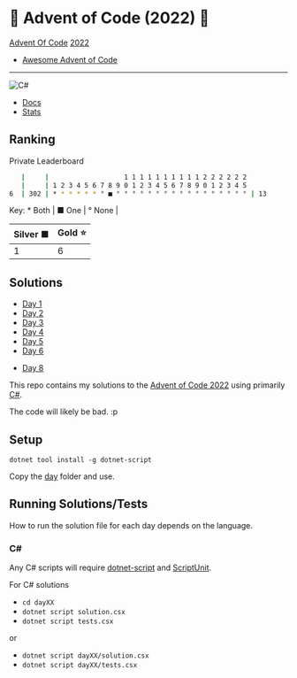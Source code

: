 # 🎄 Advent of Code (2022) 🎄

[Advent Of Code](https://adventofcode.com/) [2022](https://adventofcode.com/2022/)

- [Awesome Advent of Code](https://github.com/Bogdanp/awesome-advent-of-code)

---

![C#](https://img.shields.io/badge/c%23-%23239120.svg?style=for-the-badge&logo=c-sharp&logoColor=white)

- [Docs](docs/README.md)
- [Stats](docs/STATS.md)

## Ranking

Private Leaderboard

```bash
   |     |                   1 1 1 1 1 1 1 1 1 1 2 2 2 2 2 2
   |     | 1 2 3 4 5 6 7 8 9 0 1 2 3 4 5 6 7 8 9 0 1 2 3 4 5
6  | 302 | * * * * * * ° ■ ° ° ° ° ° ° ° ° ° ° ° ° ° ° ° ° ° | 13
```

Key: \* Both | ■ One | ° None |

| Silver ■ | Gold ⭐ |
| -------- | ------- |
| 1        | 6       |

## Solutions

- [Day 1](day01/README.md)
- [Day 2](day02/README.md)
- [Day 3](day03/README.md)
- [Day 4](day04/README.md)
- [Day 5](day05/README.md)
- [Day 6](day06/README.md)
<!-- - [Day 7](day07/README.md) -->
- [Day 8](day08/README.md)

<!-- - [Day 9](day09/README.md) -->
<!-- - [Day 10](day10/README.md) -->
<!-- - [Day 11](day11/README.md) -->
<!-- - [Day 12](day12/README.md) -->
<!-- - [Day 13](day13/README.md) -->
<!-- - [Day 14](day14/README.md) -->
<!-- - [Day 15](day15/README.md) -->
<!-- - [Day 16](day16/README.md) -->
<!-- - [Day 17](day17/README.md) -->
<!-- - [Day 18](day18/README.md) -->
<!-- - [Day 19](day19/README.md) -->
<!-- - [Day 20](day20/README.md) -->
<!-- - [Day 21](day21/README.md) -->
<!-- - [Day 22](day22/README.md) -->
<!-- - [Day 23](day23/README.md) -->
<!-- - [Day 24](day24/README.md) -->
<!-- - [Day 25](day25/README.md) -->

<!-- [![For: Advent Of Code](https://img.shields.io/badge/for-advent_of_code-green.svg)](https://adventofcode.com/) -->
<!-- [![License: MIT](https://img.shields.io/badge/License-MIT-lightgrey.svg)](https://opensource.org/licenses/MIT)  -->

<!-- https://github.com/marketplace/actions/aoc-badges -->
<!-- ![](https://img.shields.io/badge/day%20📅-6-blue) -->
<!-- ![](https://img.shields.io/badge/stars%20⭐-12-yellow) -->
<!-- ![](https://img.shields.io/badge/days%20completed-6-red) -->

This repo contains my solutions to the [Advent of Code 2022](https://adventofcode.com/2022) using primarily [C#](https://learn.microsoft.com/en-us/dotnet/csharp/).

The code will likely be bad. :p

## Setup

`dotnet tool install -g dotnet-script`

Copy the [day](day/) folder and use.

## Running Solutions/Tests

How to run the solution file for each day depends on the language.

### C#

Any C# scripts will require [dotnet-script](https://github.com/filipw/dotnet-script) and [ScriptUnit](https://github.com/seesharper/ScriptUnit).

For C# solutions

- `cd dayXX`
- `dotnet script solution.csx`
- `dotnet script tests.csx`

or

- `dotnet script dayXX/solution.csx`
- `dotnet script dayXX/tests.csx`
